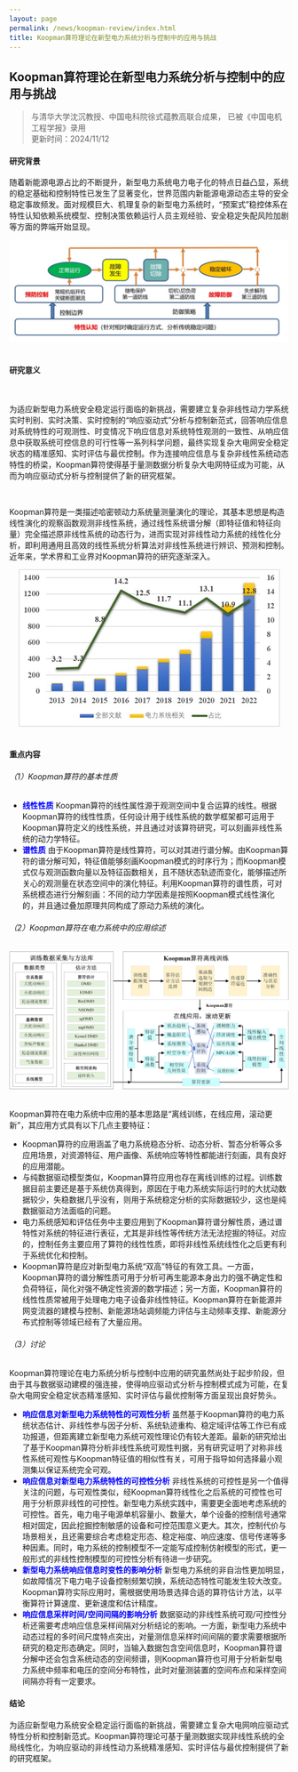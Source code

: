 ```yaml
---
layout: page
permalink: /news/koopman-review/index.html
title: Koopman算符理论在新型电力系统分析与控制中的应用与挑战
---
```


## Koopman算符理论在新型电力系统分析与控制中的应用与挑战

> 与清华大学沈沉教授、中国电科院徐式蕴教高联合成果， 已被《中国电机工程学报》录用 <br>
> 更新时间：2024/11/12


#### 研究背景
随着新能源电源占比的不断提升，新型电力系统电力电子化的特点日益凸显，系统的稳定基础和控制特性已发生了显著变化，世界范围内新能源电源动态主导的安全稳定事故频发。面对规模巨大、机理复杂的新型电力系统时，“预案式”稳控体系在特性认知依赖系统模型、控制决策依赖运行人员主观经验、安全稳定失配风险加剧等方面的弊端开始显现。

<center>
<img src="/news/koopman-review.assets/fig1.jpg">
</center>

<br>

#### 研究意义

<br>

为适应新型电力系统安全稳定运行面临的新挑战，需要建立复杂非线性动力学系统实时判别、实时决策、实时控制的“响应驱动式”分析与控制新范式，回答响应信息对系统特性的可观测性、时变情况下响应信息对系统特性观测的一致性、从响应信息中获取系统可控信息的可行性等一系列科学问题，最终实现复杂大电网安全稳定状态的精准感知、实时评估与最优控制。作为连接响应信息与复杂非线性系统动态特性的桥梁，Koopman算符使得基于量测数据分析复杂大电网特征成为可能，从而为响应驱动式分析与控制提供了新的研究框架。

<br>

Koopman算符是一类描述哈密顿动力系统量测量演化的理论，其基本思想是构造线性演化的观察函数观测非线性系统，通过线性系统谱分解（即特征值和特征向量）完全描述原非线性系统的动态行为，进而实现对非线性动力系统的线性化分析，即利用通用且高效的线性系统分析算法对非线性系统进行辨识、预测和控制。近年来，学术界和工业界对Koopman算符的研究逐渐深入。

<center>
<img src="/news/koopman-review.assets/fig3.jpg">
</center>

<br>

#### 重点内容
###### （1）Koopman算符的基本性质
- <b><font color=blue>线性性质</font></b>
Koopman算符的线性属性源于观测空间中复合运算的线性。根据Koopman算符的线性性质，任何设计用于线性系统的数学框架都可运用于Koopman算符定义的线性系统，并且通过对该算符研究，可以刻画非线性系统的动力学特征。
- <b><font color=blue>谱性质</font></b>
由于Koopman算符是线性算符，可以对其进行谱分解。由Koopman算符的谱分解可知，特征值能够刻画Koopman模式的时序行为；而Koopman模式仅与观测函数向量以及特征函数相关，且不随状态轨迹而变化，能够描述所关心的观测量在状态空间中的演化特征。利用Koopman算符的谱性质，可对系统模态进行分解刻画：不同的动力学因素是按照Koopman模式线性演化的，并且通过叠加原理共同构成了原动力系统的演化。

###### （2）Koopman算符在电力系统中的应用综述

<center>
<img src="/news/koopman-review.assets/fig2.jpg">
</center>

<br>

Koopman算符在电力系统中应用的基本思路是“离线训练，在线应用，滚动更新”，其应用方式具有以下几点主要特征：<br>
- Koopman算符的应用涵盖了电力系统稳态分析、动态分析、暂态分析等众多应用场景，对资源特征、用户画像、系统响应等特性都能进行刻画，具有良好的应用潜能。
- 与纯数据驱动模型类似，Koopman算符应用也存在离线训练的过程。训练数据目前主要还是基于系统仿真得到，原因在于电力系统实际运行时的大扰动数据较少，失稳数据几乎没有，则用于系统稳定分析的实际数据较少，这也是纯数据驱动方法面临的问题。
- 电力系统感知和评估任务中主要应用到了Koopman算符谱分解性质，通过谱特性对系统的特征进行表征，尤其是非线性等传统方法无法挖掘的特征。对应的，控制任务主要应用了算符的线性性质，即将非线性系统线性化之后更有利于系统优化和控制。
- Koopman算符是应对新型电力系统“双高”特征的有效工具。一方面，Koopman算符的谱分解性质可用于分析可再生能源本身出力的强不确定性和负荷特征，简化对强不确定性资源的数学描述；另一方面，Koopman算符的线性性质常被用于处理电力电子设备非线性特征。Koopman算符在新能源并网变流器的建模与控制、新能源场站调频能力评估与主动频率支撑、新能源分布式控制等领域已经有了大量应用。


###### （3）讨论
Koopman算符理论在电力系统分析与控制中应用的研究虽然尚处于起步阶段，但由于其与数据驱动建模的强连接，使得响应驱动式分析与控制模式成为可能，在复杂大电网安全稳定状态精准感知、实时评估与最优控制等方面呈现出良好势头。<br>
- <b><font color=blue>响应信息对新型电力系统特性的可观性分析</font></b>
虽然基于Koopman算符的电力系统状态估计、非线性参与因子分析、系统轨迹重构、稳定域评估等工作已有成功报道，但距离建立新型电力系统可观性理论仍有较大差距。最新的研究给出了基于Koopman算符分析非线性系统可观性判据，另有研究证明了对称非线性系统可观性与Koopman特征值的相似性有关，可用于指导如何选择最小观测集以保证系统完全可观。
- <b><font color=blue>响应信息对新型电力系统特性的可控性分析</font></b>
非线性系统的可控性是另一个值得关注的问题，与可观性类似，经Koopman算符线性化之后系统的可控性也可用于分析原非线性的可控性。新型电力系统实践中，需要更全面地考虑系统的可控性。首先，电力电子电源单机容量小、数量大，单个设备的控制信号通常相对固定，因此挖掘控制敏感的设备和可控范围意义更大。其次，控制代价与场景相关，且还需要综合考虑稳定形态、稳定裕度、响应速度、信号传递等多种因素。同时，电力系统的控制模型不一定能写成控制仿射模型的形式，更一般形式的非线性控制模型的可控性分析有待进一步研究。
- <b><font color=blue>新型电力系统响应信息时变性的影响分析</font></b>
新型电力系统的非自治性更加明显，如故障情况下电力电子设备控制频繁切换，系统动态特性可能发生较大改变。Koopman算符实际应用时，需根据使用场景选择合适的算符估计方法，以平衡算符计算速度、更新速度和估计精度。
- <b><font color=blue>响应信息采样时间/空间间隔的影响分析</font></b>
数据驱动的非线性系统可观/可控性分析还需要考虑响应信息采样间隔对分析结论的影响。一方面，新型电力系统中动态过程的多时间尺度特点突出，对量测信息采样时间间隔的要求需要根据所研究的稳定形态确定。同时，当输入数据包含空间信息时，Koopman算符谱分解中还会包含系统动态的空间频谱，则Koopman算符也可用于分析新型电力系统中频率和电压的空间分布特性，此时对量测装置的空间布点和采样空间间隔亦将有一定要求。


#### 结论
为适应新型电力系统安全稳定运行面临的新挑战，需要建立复杂大电网响应驱动式特性分析和控制新范式。Koopman算符理论可基于量测数据实现非线性系统的全局线性化，为响应驱动的非线性动力系统精准感知、实时评估与最优控制提供了新的研究框架。
